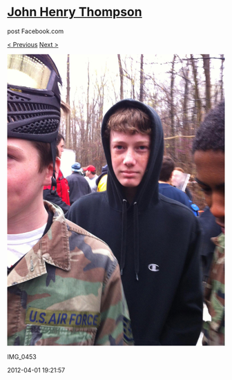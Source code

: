 # [John Henry Thompson](../README.md)
post Facebook.com

[< Previous](2012-04-01-11.md) [Next >](2012-04-01-13.md)

[![](../media/2012-04-01/Paintball-14th-B-day-IMG_0453.jpg)](../README.md)

IMG_0453

2012-04-01 19:21:57